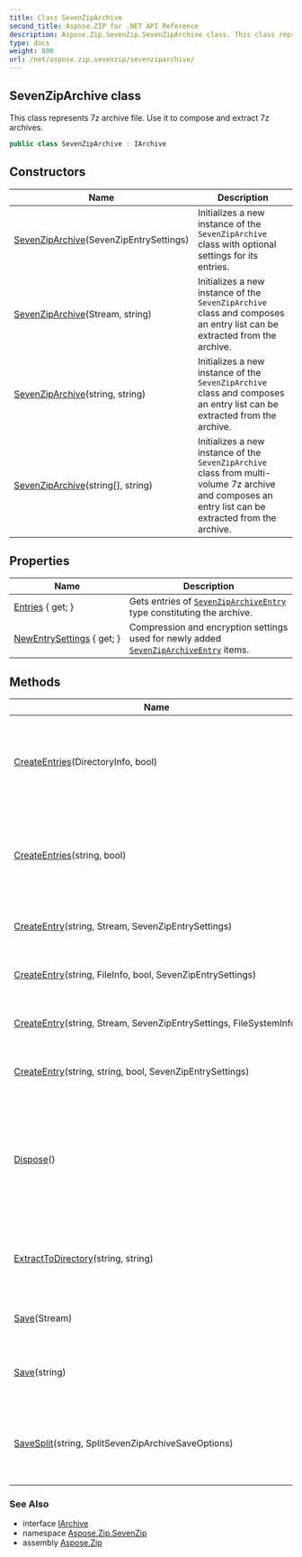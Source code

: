 ```yaml
---
title: Class SevenZipArchive
second_title: Aspose.ZIP for .NET API Reference
description: Aspose.Zip.SevenZip.SevenZipArchive class. This class represents 7z archive file. Use it to compose and extract 7z archives
type: docs
weight: 800
url: /net/aspose.zip.sevenzip/sevenziparchive/
---
```

## SevenZipArchive class

This class represents 7z archive file. Use it to compose and extract 7z archives.

```csharp
public class SevenZipArchive : IArchive
```

## Constructors

| Name | Description |
| --- | --- |
| [SevenZipArchive](sevenziparchive/#constructor)(SevenZipEntrySettings) | Initializes a new instance of the `SevenZipArchive` class with optional settings for its entries. |
| [SevenZipArchive](sevenziparchive/#constructor_1)(Stream, string) | Initializes a new instance of the `SevenZipArchive` class and composes an entry list can be extracted from the archive. |
| [SevenZipArchive](sevenziparchive/#constructor_2)(string, string) | Initializes a new instance of the `SevenZipArchive` class and composes an entry list can be extracted from the archive. |
| [SevenZipArchive](sevenziparchive/#constructor_3)(string[], string) | Initializes a new instance of the `SevenZipArchive` class from multi-volume 7z archive and composes an entry list can be extracted from the archive. |

## Properties

| Name | Description |
| --- | --- |
| [Entries](../../aspose.zip.sevenzip/sevenziparchive/entries/) { get; } | Gets entries of [`SevenZipArchiveEntry`](../sevenziparchiveentry/) type constituting the archive. |
| [NewEntrySettings](../../aspose.zip.sevenzip/sevenziparchive/newentrysettings/) { get; } | Compression and encryption settings used for newly added [`SevenZipArchiveEntry`](../sevenziparchiveentry/) items. |

## Methods

| Name | Description |
| --- | --- |
| [CreateEntries](../../aspose.zip.sevenzip/sevenziparchive/createentries/#createentries)(DirectoryInfo, bool) | Adds to the archive all files and directories recursively in the directory given. |
| [CreateEntries](../../aspose.zip.sevenzip/sevenziparchive/createentries/#createentries_1)(string, bool) | Adds to the archive all files and directories recursively in the directory given. |
| [CreateEntry](../../aspose.zip.sevenzip/sevenziparchive/createentry/#createentry_1)(string, Stream, SevenZipEntrySettings) | Create a single entry within the archive. |
| [CreateEntry](../../aspose.zip.sevenzip/sevenziparchive/createentry/#createentry)(string, FileInfo, bool, SevenZipEntrySettings) | Create a single entry within the archive. |
| [CreateEntry](../../aspose.zip.sevenzip/sevenziparchive/createentry/#createentry_2)(string, Stream, SevenZipEntrySettings, FileSystemInfo) | Create a single entry within the archive. |
| [CreateEntry](../../aspose.zip.sevenzip/sevenziparchive/createentry/#createentry_3)(string, string, bool, SevenZipEntrySettings) | Create a single entry within the archive. |
| [Dispose](../../aspose.zip.sevenzip/sevenziparchive/dispose/)() | Performs application-defined tasks associated with freeing, releasing, or resetting unmanaged resources. |
| [ExtractToDirectory](../../aspose.zip.sevenzip/sevenziparchive/extracttodirectory/)(string, string) | Extracts all the files in the archive to the directory provided. |
| [Save](../../aspose.zip.sevenzip/sevenziparchive/save/#save)(Stream) | Saves 7z archive to the stream provided. |
| [Save](../../aspose.zip.sevenzip/sevenziparchive/save/#save_1)(string) | Saves archive to a destination file provided. |
| [SaveSplit](../../aspose.zip.sevenzip/sevenziparchive/savesplit/)(string, SplitSevenZipArchiveSaveOptions) | Saves multi-volume archive to destination directory provided. |

### See Also

* interface [IArchive](../../aspose.zip/iarchive/)
* namespace [Aspose.Zip.SevenZip](../../aspose.zip.sevenzip/)
* assembly [Aspose.Zip](../../)


